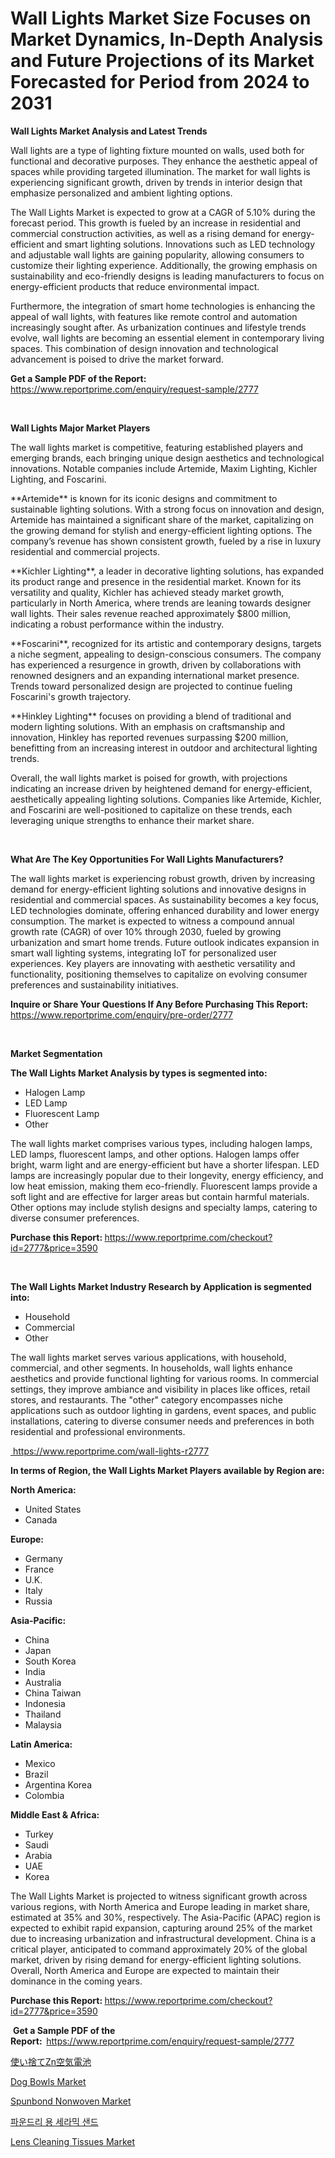 <p><h1>Wall Lights Market Size Focuses on Market Dynamics, In-Depth Analysis and Future Projections of its Market Forecasted for Period from 2024 to 2031</h1></p><p><strong>Wall Lights Market Analysis and Latest Trends</strong></p>
<p><p>Wall lights are a type of lighting fixture mounted on walls, used both for functional and decorative purposes. They enhance the aesthetic appeal of spaces while providing targeted illumination. The market for wall lights is experiencing significant growth, driven by trends in interior design that emphasize personalized and ambient lighting options. </p><p>The Wall Lights Market is expected to grow at a CAGR of 5.10% during the forecast period. This growth is fueled by an increase in residential and commercial construction activities, as well as a rising demand for energy-efficient and smart lighting solutions. Innovations such as LED technology and adjustable wall lights are gaining popularity, allowing consumers to customize their lighting experience. Additionally, the growing emphasis on sustainability and eco-friendly designs is leading manufacturers to focus on energy-efficient products that reduce environmental impact.</p><p>Furthermore, the integration of smart home technologies is enhancing the appeal of wall lights, with features like remote control and automation increasingly sought after. As urbanization continues and lifestyle trends evolve, wall lights are becoming an essential element in contemporary living spaces. This combination of design innovation and technological advancement is poised to drive the market forward.</p></p>
<p><strong>Get a Sample PDF of the Report:&nbsp;</strong> <a href="https://www.reportprime.com/enquiry/request-sample/2777">https://www.reportprime.com/enquiry/request-sample/2777</a></p>
<p>&nbsp;</p>
<p><strong>Wall Lights Major Market Players</strong></p>
<p><p>The wall lights market is competitive, featuring established players and emerging brands, each bringing unique design aesthetics and technological innovations. Notable companies include Artemide, Maxim Lighting, Kichler Lighting, and Foscarini.</p><p>**Artemide** is known for its iconic designs and commitment to sustainable lighting solutions. With a strong focus on innovation and design, Artemide has maintained a significant share of the market, capitalizing on the growing demand for stylish and energy-efficient lighting options. The company’s revenue has shown consistent growth, fueled by a rise in luxury residential and commercial projects.</p><p>**Kichler Lighting**, a leader in decorative lighting solutions, has expanded its product range and presence in the residential market. Known for its versatility and quality, Kichler has achieved steady market growth, particularly in North America, where trends are leaning towards designer wall lights. Their sales revenue reached approximately $800 million, indicating a robust performance within the industry.</p><p>**Foscarini**, recognized for its artistic and contemporary designs, targets a niche segment, appealing to design-conscious consumers. The company has experienced a resurgence in growth, driven by collaborations with renowned designers and an expanding international market presence. Trends toward personalized design are projected to continue fueling Foscarini's growth trajectory.</p><p>**Hinkley Lighting** focuses on providing a blend of traditional and modern lighting solutions. With an emphasis on craftsmanship and innovation, Hinkley has reported revenues surpassing $200 million, benefitting from an increasing interest in outdoor and architectural lighting trends.</p><p>Overall, the wall lights market is poised for growth, with projections indicating an increase driven by heightened demand for energy-efficient, aesthetically appealing lighting solutions. Companies like Artemide, Kichler, and Foscarini are well-positioned to capitalize on these trends, each leveraging unique strengths to enhance their market share.</p></p>
<p>&nbsp;</p>
<p><strong>What Are The Key Opportunities For Wall Lights Manufacturers?</strong></p>
<p><p>The wall lights market is experiencing robust growth, driven by increasing demand for energy-efficient lighting solutions and innovative designs in residential and commercial spaces. As sustainability becomes a key focus, LED technologies dominate, offering enhanced durability and lower energy consumption. The market is expected to witness a compound annual growth rate (CAGR) of over 10% through 2030, fueled by growing urbanization and smart home trends. Future outlook indicates expansion in smart wall lighting systems, integrating IoT for personalized user experiences. Key players are innovating with aesthetic versatility and functionality, positioning themselves to capitalize on evolving consumer preferences and sustainability initiatives.</p></p>
<p><strong>Inquire or Share Your Questions If Any Before Purchasing This Report:</strong> <a href="https://www.reportprime.com/enquiry/pre-order/2777">https://www.reportprime.com/enquiry/pre-order/2777</a></p>
<p>&nbsp;</p>
<p><strong>Market Segmentation</strong></p>
<p><strong>The Wall Lights Market Analysis by types is segmented into:</strong></p>
<p><ul><li>Halogen Lamp</li><li>LED Lamp</li><li>Fluorescent Lamp</li><li>Other</li></ul></p>
<p><p>The wall lights market comprises various types, including halogen lamps, LED lamps, fluorescent lamps, and other options. Halogen lamps offer bright, warm light and are energy-efficient but have a shorter lifespan. LED lamps are increasingly popular due to their longevity, energy efficiency, and low heat emission, making them eco-friendly. Fluorescent lamps provide a soft light and are effective for larger areas but contain harmful materials. Other options may include stylish designs and specialty lamps, catering to diverse consumer preferences.</p></p>
<p><strong>Purchase this Report:&nbsp;</strong><a href="https://www.reportprime.com/checkout?id=2777&price=3590">https://www.reportprime.com/checkout?id=2777&price=3590</a></p>
<p>&nbsp;</p>
<p><strong>The Wall Lights Market Industry Research by Application is segmented into:</strong></p>
<p><ul><li>Household</li><li>Commercial</li><li>Other</li></ul></p>
<p><p>The wall lights market serves various applications, with household, commercial, and other segments. In households, wall lights enhance aesthetics and provide functional lighting for various rooms. In commercial settings, they improve ambiance and visibility in places like offices, retail stores, and restaurants. The "other" category encompasses niche applications such as outdoor lighting in gardens, event spaces, and public installations, catering to diverse consumer needs and preferences in both residential and professional environments.</p></p>
<p><a href="https://www.reportprime.com/wall-lights-r2777">&nbsp;https://www.reportprime.com/wall-lights-r2777</a></p>
<p><strong>In terms of Region, the Wall Lights Market Players available by Region are:</strong></p>
<p>
    <p> <strong> North America: </strong>
        <ul>
            <li>United States</li>
            <li>Canada</li>
        </ul>
        </p> 
    <p> <strong> Europe: </strong>
        <ul>
            <li>Germany</li>
            <li>France</li>
            <li>U.K.</li>
            <li>Italy</li>
            <li>Russia</li>
        </ul>
        </p> 
    <p> <strong> Asia-Pacific: </strong>
        <ul>
            <li>China</li>
            <li>Japan</li>
            <li>South Korea</li>
            <li>India</li>
            <li>Australia</li>
            <li>China Taiwan</li>
            <li>Indonesia</li>
            <li>Thailand</li>
            <li>Malaysia</li>
        </ul>
        </p> 
    <p> <strong> Latin America: </strong>
        <ul>
            <li>Mexico</li>
            <li>Brazil</li>
            <li>Argentina Korea</li>
            <li>Colombia</li>
        </ul>
        </p> 
    <p> <strong> Middle East & Africa: </strong>
        <ul>
            <li>Turkey</li>
            <li>Saudi</li>
            <li>Arabia</li>
            <li>UAE</li>
            <li>Korea</li>
        </ul>
    </p>
    </p>
<p><p>The Wall Lights Market is projected to witness significant growth across various regions, with North America and Europe leading in market share, estimated at 35% and 30%, respectively. The Asia-Pacific (APAC) region is expected to exhibit rapid expansion, capturing around 25% of the market due to increasing urbanization and infrastructural development. China is a critical player, anticipated to command approximately 20% of the global market, driven by rising demand for energy-efficient lighting solutions. Overall, North America and Europe are expected to maintain their dominance in the coming years.</p></p>
<p><strong>Purchase this Report: </strong><a href="https://www.reportprime.com/checkout?id=2777&price=3590">https://www.reportprime.com/checkout?id=2777&price=3590</a></p>
<p>&nbsp;<strong>Get a Sample PDF of the Report:&nbsp;&nbsp;</strong><a href="https://www.reportprime.com/enquiry/request-sample/2777">https://www.reportprime.com/enquiry/request-sample/2777</a></p>
<p><strong></strong></p>
<p><p><a href="https://medium.com/@mares423/disposable-zn-air-batteries-market-%E3%81%AF-%E3%82%B3%E3%82%B9%E3%83%88%E7%AE%A1%E7%90%86%E3%81%A8%E5%8A%B9%E7%8E%87%E5%90%91%E4%B8%8A%E3%82%92%E5%84%AA%E5%85%88%E3%81%97%E3%81%BE%E3%81%99-%E3%81%95%E3%82%89%E3%81%AB-%E5%A0%B1%E5%91%8A%E6%9B%B8%E3%81%AF%E5%B8%82%E5%A0%B4%E3%81%AE%E9%9C%80%E8%A6%81%E9%9D%A2%E3%81%A8%E4%BE%9B%E7%B5%A6%E9%9D%A2%E3%81%AE%E4%B8%A1%E6%96%B9%E3%82%92%E3%82%AB%E3%83%90%E3%83%BC%E3%81%97%E3%81%A6%E3%81%84%E3%81%BE%E3%81%99-disposable-5314b4e6dfcc">使い捨てZn空気電池</a></p><p><a href="https://www.linkedin.com/pulse/what-influencing-future-dog-bowls-market-insights-growth-4xw4c?trackingId=V45Vaz%2FsSreaWegz8zGe3w%3D%3D">Dog Bowls Market</a></p><p><a href="https://issuu.com/reportprime-2/docs/spunbond-nonwoven-market-size-2030._89e7affd075bcf">Spunbond Nonwoven Market</a></p><p><a href="https://medium.com/@wpzbonrg51/%EC%84%B8%EA%B3%84-ceramic-sand-for-foundry-market-%EC%9D%80-2024%EC%97%90%EC%84%9C-2031%EB%A1%9C-%EC%97%B0%ED%8F%89%EA%B7%A0-%EC%A6%9D%EA%B0%80%EC%9C%A8%EC%9D%84-%EB%B3%B4%EC%9D%BC-%EA%B2%83%EC%9C%BC%EB%A1%9C-%EC%98%88%EC%83%81%EB%90%A9%EB%8B%88%EB%8B%A4-6dda1e1d256b?postPublishedType=initial">파운드리 용 세라믹 샌드</a></p><p><a href="https://medium.com/@sean.peake0978/the-global-lens-cleaning-tissues-market-is-expected-to-witness-a-compound-annual-growth-rate-ea152b95ca04">Lens Cleaning Tissues Market</a></p></p>